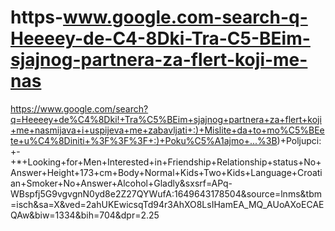 # https-www.google.com-search-q-Heeeey-de-C4-8Dki-Tra-C5-BEim-sjajnog-partnera-za-flert-koji-me-nas
https://www.google.com/search?q=Heeeey+de%C4%8Dki!+Tra%C5%BEim+sjajnog+partnera+za+flert+koji+me+nasmijava+i+uspijeva+me+zabavljati+:)+Mislite+da+to+mo%C5%BEete+u%C4%8Diniti+%3F%3F%3F+:)+Poku%C5%A1ajmo+...%3B)+Poljupci:+-+*+Looking+for+Men+Interested+in+Friendship+Relationship+status+No+Answer+Height+173+cm+Body+Normal+Kids+Two+Kids+Language+Croatian+Smoker+No+Answer+Alcohol+Gladly&amp;sxsrf=APq-WBspfj5G9vgvgnN0yd8e2Z27QYWufA:1649643178504&amp;source=lnms&amp;tbm=isch&amp;sa=X&amp;ved=2ahUKEwicsqTd94r3AhXO8LsIHamEA_MQ_AUoAXoECAEQAw&amp;biw=1334&amp;bih=704&amp;dpr=2.25
